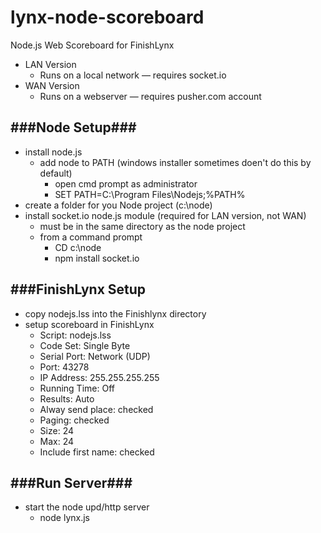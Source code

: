 lynx-node-scoreboard
====================
Node.js Web Scoreboard for FinishLynx

+ LAN Version
  + Runs on a local network — requires socket.io
+ WAN Version
  + Runs on a webserver — requires pusher.com account

###Node Setup###
--------------------
+ install node.js
  + add node to PATH (windows installer sometimes doen't do this by default)
    + open cmd prompt as administrator
    + SET PATH=C:\Program Files\Nodejs;%PATH%
+ create a folder for you Node project (c:\node)
+ install socket.io node.js module (required for LAN version, not WAN)
  + must be in the same directory as the node project
  + from a command prompt
    + CD c:\node
    + npm install socket.io
    
###FinishLynx Setup
--------------------
+ copy nodejs.lss into the Finishlynx directory
+ setup scoreboard in FinishLynx
  + Script: nodejs.lss
  + Code Set: Single Byte
  + Serial Port: Network (UDP)
  + Port: 43278
  + IP Address: 255.255.255.255
  + Running Time: Off
  + Results: Auto
  + Alway send place: checked
  + Paging: checked
  + Size: 24
  + Max: 24
  + Include first name: checked
  
###Run Server###
--------------------
+ start the node upd/http server
  + node lynx.js

